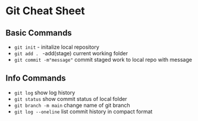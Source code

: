 # Git Cheat Sheet


## Basic Commands 
* `git init` - initalize local repository 
* `git add . ` -add(stage) current working folder
* `git commit -m"message"` commit staged work to local repo with message

## Info Commands
* `git log` show log history
* `git status` show commit status of local folder
* `git branch -m main` change name of git branch
* `git log --oneline` list commit history in compact format
